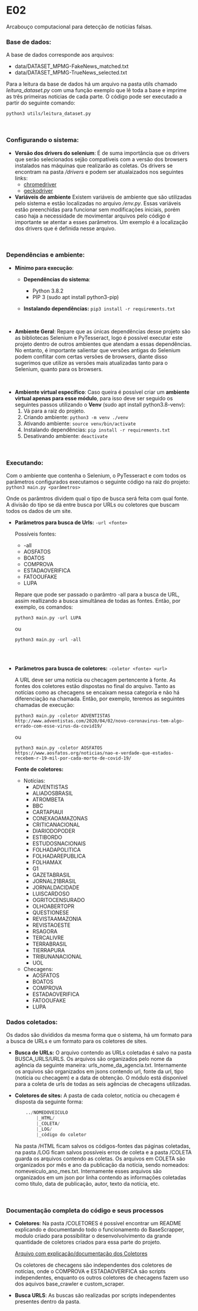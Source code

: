 # E02
Arcabouço computacional para detecção de notícias falsas.


### Base de dados:
A base de dados corresponde aos arquivos:
* data/DATASET_MPMG-FakeNews_matched.txt
* data/DATASET_MPMG-TrueNews_selected.txt

Para a leitura da base de dados há um arquivo na pasta utils chamado _leitura_dataset.py_ com uma função exemplo que lê toda a base e imprime as três primeiras notícias de cada parte. O código pode ser executado a partir do seguinte comando:

```
python3 utils/leitura_dataset.py
```
<br>

### Configurando o sistema:
* **Versão dos drivers do selenium**:
	É de suma importância que os drivers que serão selecionados sejão compatíveis com a versão dos browsers instalados nas máquinas que realizarão as coletas. Os drivers se encontram na pasta _/drivers_ e podem ser atualaizados nos seguintes links:
	* [chromedriver](https://chromedriver.chromium.org/downloads)
	* [geckodriver](https://github.com/mozilla/geckodriver/releases)
* **Variáveis de ambiente**
	Existem variáveis de ambiente que são utilizadas pelo sistema e estão localizadas no arquivo _/env.py_. Essas variáveis estão preenchidas para funcionar sem modificações iniciais, porém caso haja a necessidade de movimentar arquivos pelo código é importante se atentar a esses parâmetros.
	Um exemplo é a localização dos drivers que é definida nesse arquivo.

<br>

### Dependências e ambiente:
* **Mínimo para execução**:

	* **Dependências do sistema**:
		* Python 3.8.2
		* PIP 3 (sudo apt install python3-pip)

	* **Instalando dependências:**
		`pip3 install -r requirements.txt`
<br>

* **Ambiente Geral**:
	Repare que as únicas dependências desse projeto são as bibliotecas Selenium e PyTesseract, logo é possível executar este projeto dentro de outros ambientes que atendam a essas dependências.
	No entanto, é importante salientar que versões antigas do Selenium podem conflitar com certas versões de browsers, diante disso sugerimos que utilize as versões mais atualizadas tanto para o Selenium, quanto para os browsers.
<br>

* **Ambiente virtual específico**:
	Caso queira é possível criar um **ambiente virtual apenas para esse módulo**, para isso deve ser seguido os seguintes passos utilizando o **Venv** (sudo apt install python3.8-venv):
	1. Vá para a raiz do projeto.
	2. Criando ambiente: `python3 -m venv ./venv`
	3. Ativando ambiente:  `source venv/bin/activate`
	4. Instalando dependências: `pip install -r requirements.txt`
	5. Desativando ambiente: `deactivate`

<br>

### Executando:
Com o ambiente que contenha o Selenium, o PyTesseract e com todos os parâmetros configurados executamos o seguinte código na raiz do projeto:
`python3 main.py <parâmetros>`

Onde os parâmtros dividem qual o tipo de busca será feita com qual fonte. A divisão do tipo se dá entre busca por URLs ou coletores que buscam todos os dados de um site.

* **Parâmetros para busca de Urls:**
 `-url <fonte>`

	Possíveis fontes:
	* -all
	* AOSFATOS
	* BOATOS
	* COMPROVA
	* ESTADAOVERIFICA
	* FATOOUFAKE
	* LUPA

	Repare que pode ser passado o parâmtro -all para a busca de URL, assim reallizando a busca simultânea de todas as fontes. Então, por exemplo, os comandos:
	```
	python3 main.py -url LUPA
	```
	ou
	```
	python3 main.py -url -all
	```
<br>
<br>

* **Parâmetros para busca de coletores:**
 `-coletor <fonte> <url>`

	A URL deve ser uma notícia ou checagem pertencente à fonte. As fontes  dos coletores estão dispostas no final do arquivo. Tanto as notícias como as checagens se encaixam nessa categoria e não há diferenciação na chamada.
	Então, por exemplo, teremos as seguintes chamadas de execução:

	```
	python3 main.py -coletor ADVENTISTAS http://www.adventistas.com/2020/04/02/novo-coronavirus-tem-algo-errado-com-esse-virus-da-covid19/
	```

	ou

	```
	python3 main.py -coletor AOSFATOS https://www.aosfatos.org/noticias/nao-e-verdade-que-estados-recebem-r-19-mil-por-cada-morte-de-covid-19/
	```

	**Fonte de coletores:**
	* Notícias:
		* ADVENTISTAS
		* ALIADOSBRASIL
		* ATROMBETA
		* BBC
		* CARTAPIAUI
		* CONEXAOAMAZONAS
		* CRITICANACIONAL
		* DIARIODOPODER
		* ESTIBORDO
		* ESTUDOSNACIONAIS
		* FOLHADAPOLITICA
		* FOLHADAREPUBLICA
		* FOLHAMAX
		* G1
		* GAZETABRASIL
		* JORNAL21BRASIL
		* JORNALDACIDADE
		* LUISCARDOSO
		* OGRITOCENSURADO
		* OLHOABERTOPR
		* QUESTIONESE
		* REVISTAAMAZONIA
		* REVISTAOESTE
		* RSAGORA
		* TERCALIVRE
		* TERRABRASIL
		* TIERRAPURA
		* TRIBUNANACIONAL
		* UOL
	* Checagens:
		* AOSFATOS
		* BOATOS
		* COMPROVA
		* ESTADAOVERIFICA
		* FATOOUFAKE
		* LUPA


### Dados coletados:
Os dados são divididos da mesma forma que o sistema, há um formato para a busca de URLs e um formato para os coletores de sites.
* **Busca de URLs:**
	O arquivo contendo as URLs coletadas é salvo na pasta BUSCA_URLS/URLS. Os arquivos são organizados pelo nome da agência  da seguinte maneira: urls_nome_da_agencia.txt. Internamente os arquivos são organizados em jsons contendo url, fonte da url, tipo (notícia ou checagem) e a data de obtenção. O módulo está disponível para a coleta de urls de todas as seis agências de checagens utilizadas.

* **Coletores de sites:**
	A pasta de cada coletor, notícia ou checagem é disposta da seguinte forma:
	```python
		../NOMEDOVEICULO
			|_HTML/
			|_COLETA/
			|_LOG/
			|_código do coletor
	```

	Na pasta /HTML ficam salvos os códigos-fontes das páginas coletadas, na pasta /LOG ficam salvos possíveis erros de coleta e a pasta /COLETA guarda os arquivos contendo as coletas. Os arquivos em COLETA são organizados por mês e ano da publicação da notícia, sendo nomeados: nomeveiculo_ano_mes.txt. Internamente esses arquivos são organizados em um json por linha contendo as informações coletadas como título, data de publicação, autor, texto da notícia, etc.

<br>

### Documentação completa do código e seus processos
* **Coletores**:
	Na pasta /COLETORES é possível encontrar um README explicando e documentando todo o funcionamento do BaseScrapper, modulo criado para possibilitar o desenvolvolvimento da grande quantidade de coletores criados para essa parte do projeto. <br>
	
	[Arquivo com explicação/documentação dos Coletores](COLETORES/README.MD)<br>
	
	Os coletores de checagens são independentes dos coletores de notícias, onde o COMPROVA e ESTADAOVERIFICA são scripts independentes, enquanto os outros coletores de checagens fazem uso dos aquivos base_crawler e custom_scraper.
	
* **Busca URLS**:
	As buscas são realizadas por scripts independentes presentes dentro da pasta.
